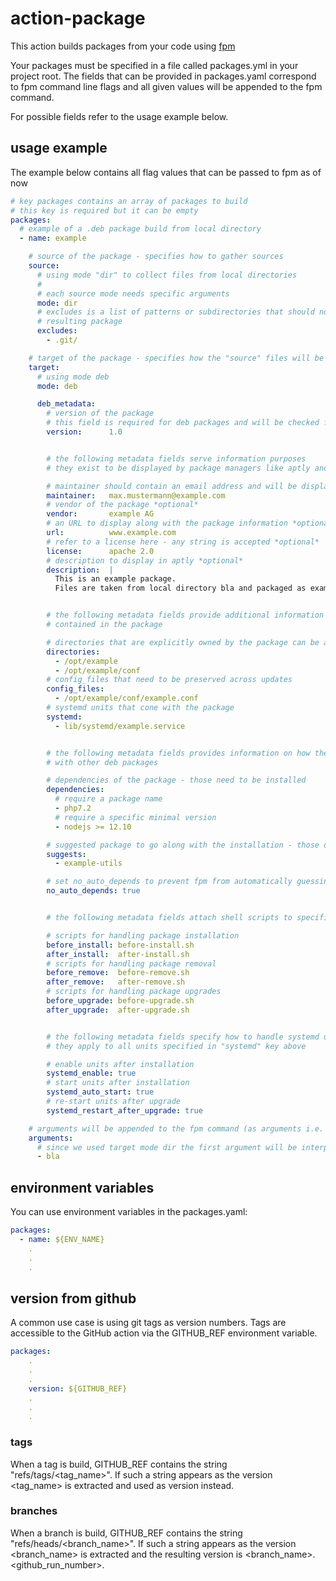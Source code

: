 # action-package

This action builds packages from your code using [fpm](https://github.com/jordansissel/fpm)

Your packages must be specified in a file called packages.yml in your project root. 
The fields that can be provided in packages.yaml correspond to fpm command line flags and all given values will be
appended to the fpm command.

For possible fields refer to the usage example below.

## usage example

The example below contains all flag values that can be passed to fpm as of now

```yaml
# key packages contains an array of packages to build
# this key is required but it can be empty
packages:
  # example of a .deb package build from local directory
  - name: example

    # source of the package - specifies how to gather sources
    source:
      # using mode "dir" to collect files from local directories
      #
      # each source mode needs specific arguments
      mode: dir
      # excludes is a list of patterns or subdirectories that should not be included in the
      # resulting package
      excludes:
        - .git/

    # target of the package - specifies how the "source" files will be packaged
    target:
      # using mode deb
      mode: deb

      deb_metadata:
        # version of the package
        # this field is required for deb packages and will be checked for
        version:      1.0


        # the following metadata fields serve information purposes
        # they exist to be displayed by package managers like aptly and are all optional

        # maintainer should contain an email address and will be displayed by apt *optional*
        maintainer:   max.mustermann@example.com
        # vendor of the package *optional*
        vendor:       example AG
        # an URL to display along with the package information *optional*
        url:          www.example.com
        # refer to a license here - any string is accepted *optional*
        license:      apache 2.0
        # description to display in aptly *optional*
        description:  |
          This is an example package.
          Files are taken from local directory bla and packaged as example_1.0_amd64.deb


        # the following metadata fields provide additional information about files
        # contained in the package

        # directories that are explicitly owned by the package can be added to this array
        directories:
          - /opt/example
          - /opt/example/conf
        # config_files that need to be preserved across updates
        config_files:
          - /opt/example/conf/example.conf
        # systemd units that cone with the package
        systemd:
          - lib/systemd/example.service


        # the following metadata fields provides information on how the package interacts
        # with other deb packages

        # dependencies of the package - those need to be installed
        dependencies:
          # require a package name
          - php7.2
          # require a specific minimal version
          - nodejs >= 12.10

        # suggested package to go along with the installation - those do not need to be installed
        suggests:
          - example-utils

        # set no_auto_depends to prevent fpm from automatically guessing and adding dependencies
        no_auto_depends: true


        # the following metadata fields attach shell scripts to specific installation events

        # scripts for handling package installation
        before_install: before-install.sh
        after_install:  after-install.sh
        # scripts for handling package removal
        before_remove:  before-remove.sh
        after_remove:   after-remove.sh
        # scripts for handling package upgrades
        before_upgrade: before-upgrade.sh
        after_upgrade:  after-upgrade.sh


        # the following metadata fields specify how to handle systemd units
        # they apply to all units specified in "systemd" key above

        # enable units after installation
        systemd_enable: true
        # start units after installation
        systemd_auto_start: true
        # re-start units after upgrade
        systemd_restart_after_upgrade: true

    # arguments will be appended to the fpm command (as arguments i.e. with no preceding flag)
    arguments:
      # since we used target mode dir the first argument will be interpreted as a path
      - bla
```

## environment variables

You can use environment variables in the packages.yaml:

```yaml
packages:
  - name: ${ENV_NAME}
    .
    .
    .
```

## version from github
A common use case is using git tags as version numbers.
Tags are accessible to the GitHub action via the GITHUB_REF environment variable.

```yaml
packages:
    .
    .
    .
    version: ${GITHUB_REF}
    .
    .
    .
```

### tags
When a tag is build, GITHUB_REF contains the string "refs/tags/<tag_name>". If such a string appears as the version <tag_name> is extracted and used as version instead.

### branches
When a branch is build, GITHUB_REF contains the string "refs/heads/<branch_name>". If such a string appears as the version <branch_name> is extracted and the resulting
version is <branch_name>.<github_run_number>.

